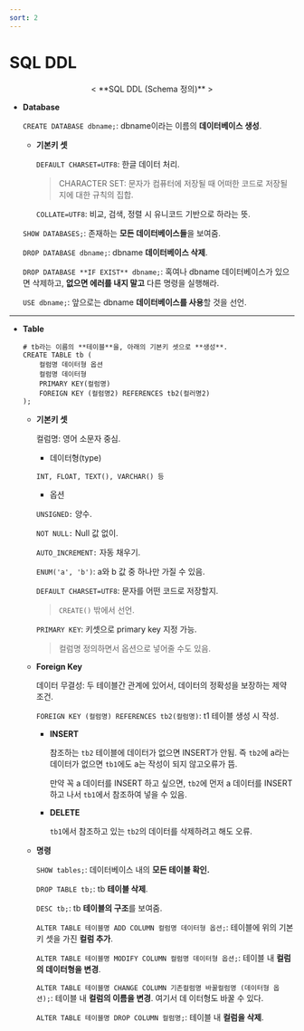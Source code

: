 ```yaml
---
sort: 2
---
```


# SQL DDL

<center> < **SQL DDL (Schema 정의)** > </center>

- **Database**

    `CREATE DATABASE dbname;`: dbname이라는 이름의 **데이터베이스 생성**.

    - **기본키 셋**

        `DEFAULT CHARSET=UTF8`:  한글 데이터 처리.
        
        > CHARACTER SET: 문자가 컴퓨터에 저장될 때 어떠한 코드로 저장될지에 대한 규칙의 집합.
        
        `COLLATE=UTF8`: 비교, 검색, 정렬 시 유니코드 기반으로 하라는 뜻.

    `SHOW DATABASES;`: 존재하는 **모든 데이터베이스들**을 보여줌.

    `DROP DATABASE dbname;`: dbname **데이터베이스 삭제**.

    `DROP DATABASE **IF EXIST** dbname;`: 혹여나 dbname 데이터베이스가 있으면 삭제하고, **없으면 에러를 내지 말고** 다른 명령을 실행해라.

    `USE dbname;`: 앞으로는 dbname **데이터베이스를 사용**할 것을 선언.

---

- **Table**

    ```mysql
    # tb라는 이름의 **테이블**을, 아래의 기본키 셋으로 **생성**.
    CREATE TABLE tb (
    	컬럼명 데이터형 옵션
    	컬럼명 데이터형
    	PRIMARY KEY(컬럼명)
    	FOREIGN KEY (컬럼명2) REFERENCES tb2(컬러명2)
    );
    ```

    - **기본키 셋**

        컬럼명: 영어 소문자 중심.

        - 데이터형(type)

        `INT, FLOAT, TEXT(), VARCHAR() 등`

        - 옵션

        `UNSIGNED:` 양수.

        `NOT NULL:` Null 값 없이.

        `AUTO_INCREMENT:` 자동 채우기.

        `ENUM('a', 'b')`: a와 b 값 중 하나만 가질 수 있음.

        `DEFAULT CHARSET=UTF8`: 문자를 어떤 코드로 저장할지.

        > `CREATE()` 밖에서 선언.

        `PRIMARY KEY`: 키셋으로 primary key 지정 가능.

        > 컬럼명 정의하면서 옵션으로 넣어줄 수도 있음.

    - **Foreign Key**

        데이터 무결성: 두 테이블간 관계에 있어서, 데이터의 정확성을 보장하는 제약 조건.

        `FOREIGN KEY (컬럼명) REFERENCES tb2(컬럼명)`: t1 테이블 생성 시 작성.

        - **INSERT**

          참조하는 `tb2` 테이블에 데이터가 없으면 INSERT가 안됨. 즉 `tb2`에 a라는 데이터가 없으면 `tb1`에도 a는 작성이 되지 않고오류가 뜸.

          만약 꼭 a 데이터를 INSERT 하고 싶으면, `tb2`에 먼저 a 데이터를 INSERT 하고 나서 `tb1`에서 참조하여 넣을 수 있음.

        - **DELETE**

          `tb1`에서 참조하고 있는 `tb2`의 데이터를 삭제하려고 해도 오류.

    - **명령**

        `SHOW tables;`: 데이터베이스 내의 **모든 테이블 확인.**

        `DROP TABLE tb;`: tb **테이블 삭제**.

        `DESC tb;`: tb **테이블의 구조**를 보여줌.

        `ALTER TABLE 테이블명 ADD COLUMN 컬럼명 데이터형 옵션;`: 테이블에 위의 기본키 셋을 가진 **컬럼 추가**.

        `ALTER TABLE 테이블명 MODIFY COLUMN 컬럼명 데이터형 옵션;`: 테이블 내 **컬럼의 데이터형을 변경**.

        `ALTER TABLE 테이블명 CHANGE COLUMN 기존컬럼명 바꿀컬럼명 (데이터형 옵션);`: 테이블 내 **컬럼의 이름을 변경**. 여기서 데	이터형도 바꿀 수 있다.

        `ALTER TABLE 테이블명 DROP COLUMN 컬럼명;`: 테이블 내 **컬럼을 삭제**.